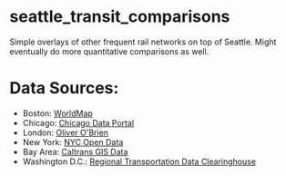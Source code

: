 # seattle_transit_comparisons

Simple overlays of other frequent rail networks on top of Seattle. Might eventually do more quantitative comparisons as well.

# Data Sources: 
- Boston: [WorldMap](http://worldmap.harvard.edu/data/geonode:subwaylines_p_odp)
- Chicago: [Chicago Data Portal](https://data.cityofchicago.org/Transportation/CTA-L-Rail-Lines-Shapefile/53r7-y88m/data)
- London: [Oliver O'Brien](https://github.com/oobrien/vis/blob/master/tube/data/tfl_lines.json)
- New York: [NYC Open Data](https://data.cityofnewyork.us/Transportation/Subway-Lines/3qz8-muuu)
- Bay Area: [Caltrans GIS Data](http://www.dot.ca.gov/hq/tsip/gis/datalibrary/Metadata/BART_13.html)
- Washington D.C.: [Regional Transportation Data Clearinghouse](http://rtdc-mwcog.opendata.arcgis.com/datasets/0d90d7b18c644657ba7646149b72e2d1_1)
